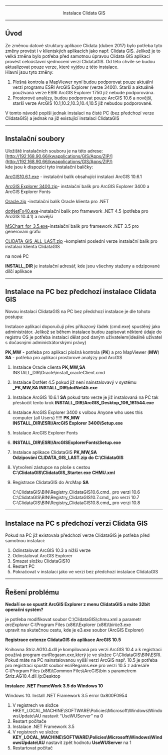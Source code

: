 ***
<div align='center'>
Instalace Clidata GIS
</div>

***


## Úvod

Ze změnou datové struktury aplikace Clidata (duben 2017) bylo potřeba tyto změny provést i v klientských aplikacích jako např. Clidata GIS. Jelikož je to velká změna bylo potřeba před samotnou úpravou Clidata GIS aplikací provést celoústavní sjednocení verzí ClidataGIS. Od této chvíle se budou aktualizovat pouze verze, které vyjdou 
z této instalace.  
Hlavní jsou tyto změny:
1. Plošná kontrola a MapViewer nyní budou podporovat pouze aktuální verzi programu ESRI ArcGIS Explorer (verze 3400). Starší a aktuálně používaná verze ESRI ArcGIS Explorer 1750 již nebude podporována.
2. Prostorové analýzy, budou podporovat pouze ArcGIS 10.6 a novější, starší verze ArcGIS 10.1,10.2,10.3,10.4,10.5 již nebudou podporované.

V tomto návodě popíši jednak instalaci na čisté PC (bez předchozí verze ClidataGIS) a jednak na již existující instalaci ClidataGIS
  
***
## Instalační soubory
  

Uložiště instalačních souboru je na této adrese:  
[http://192.168.90.66/kwapplications/GIS/Apps/ZIP/](http://192.168.90.66/kwapplications/GIS/Apps/ZIP/)  
kde jsou k dispozici tyto instalační balíčky:  

[ArcGIS10.6.1.exe](http://192.168.90.66/kwapplications/GIS/Apps/ZIP/ESRI/ArcGIS_Desktop_106_161544.exe)   - instalační balík obsahující instalaci ArcGIS 10.6.1

[ArcGIS Explorer 3400.zip](http://192.168.90.66/kwapplications/GIS/Apps/ZIP/ESRI/ArcGISExplorer3400.zip)- instalační balík pro ArcGIS Explorer 3400 a ArcGIS Explorer Fonts

[Oracle.zip](http://192.168.90.66/kwapplications/GIS/Apps/ZIP/Oracle/Oracle.zip) -instalační balík Oracle klienta pro .NET

[dotNetFx40.exe](http://192.168.90.66/kwapplications/GIS/Apps/ZIP/Microsoft/dotNetFx40_Full_x86_x64.exe)-instalační balik pro framework .NET 4.5 (potřeba pro ArcGIS 10.4.1) a novější

[MSChart_for_3.5.exe](http://192.168.90.66/kwapplications/GIS/Apps/ZIP/Microsoft/MSChart_for_3.5.exe)-instalační balik pro framework .NET 3.5 pro generovani grafu

[CLIDATA_GIS_ALL_LAST.zip](http://192.168.90.66/kwapplications/GIS/Apps/ZIP/CLIDATA_GIS_ALL_LAST.zip) -kompletni poslední verze instalační balík pro instalaci klienta ClidataGIS

na nové PC

**INSTALL_DIR** je instalační adresář, kde jsou všechny staženy a odzipované dílčí aplikace

***
## Instalace na  PC bez předchozí instalace Clidata GIS

Novou instalaci ClidataGIS na PC bez předchozí instalace je dle tohoto postupu:  

Instalace aplikací doporučuji přes příkazový řádek (cmd.exe) spustěný jako administrátor.
Jelikož se během instalace budou zapisovat některé údaje do registru OS je potřeba instalaci dělat pod daným uživatelem(ideálně uživatel s dočasnými administrátorskými právy)  

**PK,MW** - potřeba pro aplikaci plošná kontrola (**PK**) a pro MapViewer (**MW**)  
**SA** - potřeba pro aplikaci prostorové analýzy pod ArcGIS

1. Instalace Oracle clienta **PK,MW,SA** INSTALL_DIR\Oracle\install_oracleClient.cmd 
2. Instalace DotNet 4.5 pokud již není nainstalovavý v systému  **_PK,MW,SA INSTALL_DIR\dotNet45.exe**
3. Instalace ArcGIS 10.6.1 **SA** pokud tato verze je již instalovaná na PC tak přeskočit tento krok
**INSTALL_DIR/ArcGIS_Desktop_106_161544.exe**
4. Instalace ArcGIS Explorer 3400 s volbou Anyone who uses this computer (all Users)  !!!!! **PK,MW**    
**INSTALL_DIR\ESRI/ArcGIS Explorer 3400\Setup.exe**
5. Instalace ArcGIS Explorer Fonts  
6. **INSTALL_DIR\ESRI/ArcGISExplorerFonts\Setup.exe**
7. Instalace aplikace ClidataGIS  **PK,MW,SA**  
**Odzipování CLIDATA_GIS_LAST.zip do C:\ClidataGIS**
8. Vytvoření zástupce na ploše s cestou  
   **C:\ClidataGIS\ClidataGIS_Starter.exe CHMU.xml**
9.  Registrace ClidataGIS do ArcMap  **SA**  
    
    C:\ClidataGIS\BIN\Registry_ClidataGIS10.6.cmd_ pro verzi 10.6  
    C:\ClidataGIS\BIN\Registry_ClidataGIS10.7.cmd_ pro verzi 10.7 
    C:\ClidataGIS\BIN\Registry_ClidataGIS10.8.cmd_ pro verzi 10.8  
***
## Instalace na PC s předchozí verzi Clidata GIS

Pokud na PC již existovala předchozí verze ClidataGIS je potřeba před samotnou instalaci: 
1. Odinstalovat ArcGIS 10.3 a nižší verze
2. Odinstalovat ArcGIS Explorer
4. Smazat složku ClidataGIS10
5. Restart PC
6. Pokračovat v instalaci jako ve verzi bez předchozí instalace ClidataGIS

***

## Řešení problému

**Nedaří se se spustit ArcGIS Explorer z menu ClidataGIS a máte 32bit operační systém?**

je potřeba modifikovat soubor C:\ClidataGIS\chmu.xml a parametr *arcExplorer* C:\Program Files (x86)\Explorer (x86)\bin\e3.exe  
upravit na skutečnou cestu, kde je e3.exe soubor (ArcGIS Explorer)  

**Registrace extenze ClidataGIS do aplikace ArcGIS 10.5**

Knihovna Striz.AG10.4.dll je kompilovaná pro verzi ArcGIS 10.4 a k registraci používá program esriRegasm.exe,který je ve složce C:\ClidataGIS\BIN\ESRI. Pokud máte na PC nainstalovanou vyšší verzi ArcGIS např. 10.5 je potřeba pro registraci spustit soubor esriRegams.exe pro verzi 10.5
z adresáře 
C:\Program Files (x86)\Common Files\ArcGIS\bin s parametrem Striz.AG10.4.dll /p:Desktop

**Instalace .NET FrameWork 3.5 do Windows 10**

Windows 10. Install .NET Framework 3.5 error 0x800F0954

1. V registrech ve složce HKEY_LOCAL_MACHINE\SOFTWARE\Policies\Microsoft\Windows\WindowsUpdate\AU nastavit “UseWUServer” na 0 	
2. Restart 	počítače
3. Instalace .NET Framework 3.5 
4. V registrech ve složce **KEY_LOCAL_MACHINE\SOFTWARE\Policies\Microsoft\Windows\WindowsUpdate\AU** nastavit zpět hodnotu **UseWUServer** na 1	
5. Restartovat počítač 	